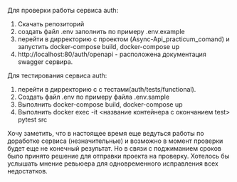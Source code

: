 Для проверки работы сервиса auth:
1. Скачать репозиторий
2. создать файл .env заполнить по примеру .env.example
3. перейти в дирректорию с проектом (Async-Api_practicum_comand) и запустить docker-compose build, docker-compose up
4. http://localhost:80/auth/openapi - расположена документация swagger сервира.


Для тестирования сервиса auth:
1. перейти в дирректорию c с тестами(auth/tests/functional).
2. Создать файл .env по примеру файла .env.sample
3. Выполнить docker-compose build, docker-compose up
4. Выполнить docker exec -it <название контейнера c окончанием test> pytest src

Хочу заметить, что в настоящее время еще ведуться работы по доработке сервиса (незначительные) и возможно в момент проверки будет еще не конечный результат. Но в связи с поджиманием сроков было принято решение для отправки проекта на проверку. Хотелось бы услышать мнение ревьюера для одновременного исправления всех недостатков. 
